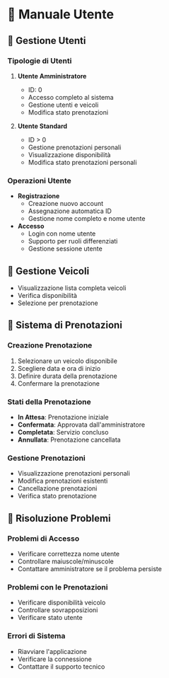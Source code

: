 # 📘 Manuale Utente

## 👥 Gestione Utenti

### Tipologie di Utenti
1. **Utente Amministratore**
   - ID: 0
   - Accesso completo al sistema
   - Gestione utenti e veicoli
   - Modifica stato prenotazioni

2. **Utente Standard**
   - ID > 0
   - Gestione prenotazioni personali
   - Visualizzazione disponibilità
   - Modifica stato prenotazioni personali

### Operazioni Utente
- **Registrazione**
  - Creazione nuovo account
  - Assegnazione automatica ID
  - Gestione nome completo e nome utente
- **Accesso**
  - Login con nome utente
  - Supporto per ruoli differenziati
  - Gestione sessione utente

## 🚗 Gestione Veicoli
- Visualizzazione lista completa veicoli
- Verifica disponibilità
- Selezione per prenotazione

## 📅 Sistema di Prenotazioni

### Creazione Prenotazione
1. Selezionare un veicolo disponibile
2. Scegliere data e ora di inizio
3. Definire durata della prenotazione
4. Confermare la prenotazione

### Stati della Prenotazione
- **In Attesa**: Prenotazione iniziale
- **Confermata**: Approvata dall'amministratore
- **Completata**: Servizio concluso
- **Annullata**: Prenotazione cancellata

### Gestione Prenotazioni
- Visualizzazione prenotazioni personali
- Modifica prenotazioni esistenti
- Cancellazione prenotazioni
- Verifica stato prenotazione

## 🔧 Risoluzione Problemi

### Problemi di Accesso
- Verificare correttezza nome utente
- Controllare maiuscole/minuscole
- Contattare amministratore se il problema persiste

### Problemi con le Prenotazioni
- Verificare disponibilità veicolo
- Controllare sovrapposizioni
- Verificare stato utente

### Errori di Sistema
- Riavviare l'applicazione
- Verificare la connessione
- Contattare il supporto tecnico 